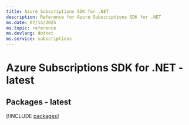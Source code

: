 ```yaml
---
title: Azure Subscriptions SDK for .NET
description: Reference for Azure Subscriptions SDK for .NET
ms.date: 07/14/2025
ms.topic: reference
ms.devlang: dotnet
ms.service: subscriptions
---
```

# Azure Subscriptions SDK for .NET - latest
## Packages - latest
[!INCLUDE [packages](subscriptions-index.md)]